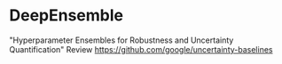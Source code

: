 # DeepEnsemble
"Hyperparameter Ensembles for Robustness and Uncertainty Quantification" Review
https://github.com/google/uncertainty-baselines
